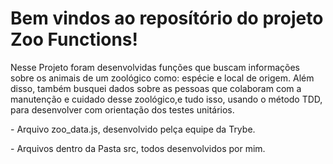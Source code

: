 <h1 aling="center" > Bem vindos ao reposítório do projeto Zoo Functions! </h1>
<main>
  <p> Nesse Projeto foram desenvolvidas funções que buscam informações sobre os animais de um zoológico como: espécie e local de origem. Além disso, 
também busquei dados sobre as pessoas que colaboram com a manutenção e cuidado desse zoológico,e tudo isso, usando o método TDD, para desenvolver com orientação dos testes unitários.
  </p>
  <p> - Arquivo zoo_data.js, desenvolvido pelça equipe da Trybe. </p>
  <p> - Arquivos dentro da Pasta src, todos desenvolvidos por mim.
 </p> 
</main>

